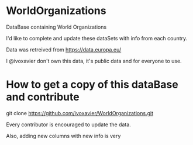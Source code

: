 # WorldOrganizations
DataBase containing World Organizations

I'd like to complete and update these dataSets with info from each country. 


Data was retreived from https://data.europa.eu/

I @ivoxavier don't own this data, it's public data and for everyone to use.

# How to get a copy of this dataBase and contribute

git clone https://github.com/ivoxavier/WorldOrganizations.git

Every contributor is encouraged to update the data. 

Also, adding new columns with new info is very